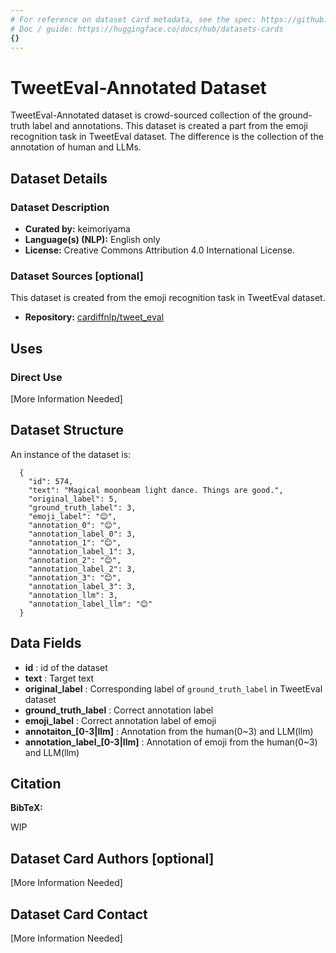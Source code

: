 ```yaml
---
# For reference on dataset card metadata, see the spec: https://github.com/huggingface/hub-docs/blob/main/datasetcard.md?plain=1
# Doc / guide: https://huggingface.co/docs/hub/datasets-cards
{}
---
```


# TweetEval-Annotated Dataset

<!-- Provide a quick summary of the dataset. -->
TweetEval-Annotated dataset is crowd-sourced collection of the ground-truth label and annotations.
This dataset is created a part from the emoji recognition task in TweetEval dataset.
The difference is the collection of the annotation of human and LLMs.

## Dataset Details

### Dataset Description

- **Curated by:** keimoriyama
- **Language(s) (NLP):** English only
- **License:** Creative Commons Attribution 4.0 International License.

### Dataset Sources [optional]

This dataset is created from the emoji recognition task in TweetEval dataset.

- **Repository:** [cardiffnlp/tweet_eval](https://huggingface.co/datasets/cardiffnlp/tweet_eval)

## Uses

<!-- Address questions around how the dataset is intended to be used. -->

### Direct Use

<!-- This section describes suitable use cases for the dataset. -->

[More Information Needed]

## Dataset Structure

<!-- This section provides a description of the dataset fields, and additional information about the dataset structure such as criteria used to create the splits, relationships between data points, etc. -->

An instance of the dataset is:

```jsonl
  {
    "id": 574,
    "text": "Magical moonbeam light dance. Things are good.",
    "original_label": 5,
    "ground_truth_label": 3,
    "emoji_label": "😊",
    "annotation_0": "😊",
    "annotation_label_0": 3,
    "annotation_1": "😊",
    "annotation_label_1": 3,
    "annotation_2": "😊",
    "annotation_label_2": 3,
    "annotation_3": "😊",
    "annotation_label_3": 3,
    "annotation_llm": 3,
    "annotation_label_llm": "😊"
  }
```

## Data Fields

- **id** : id of the dataset
- **text** : Target text 
- **original_label** : Corresponding label of `ground_truth_label` in TweetEval dataset 
- **ground_truth_label** : Correct annotation label
- **emoji_label** : Correct annotation label of emoji
- **annotaiton_[0-3|llm]** : Annotation from the human(0~3) and LLM(llm)
- **annotation_label_[0-3|llm]** : Annotation of emoji from the human(0~3) and LLM(llm)

## Citation

<!-- If there is a paper or blog post introducing the dataset, the APA and Bibtex information for that should go in this section. -->

**BibTeX:**

WIP


## Dataset Card Authors [optional]

[More Information Needed]

## Dataset Card Contact

[More Information Needed]

